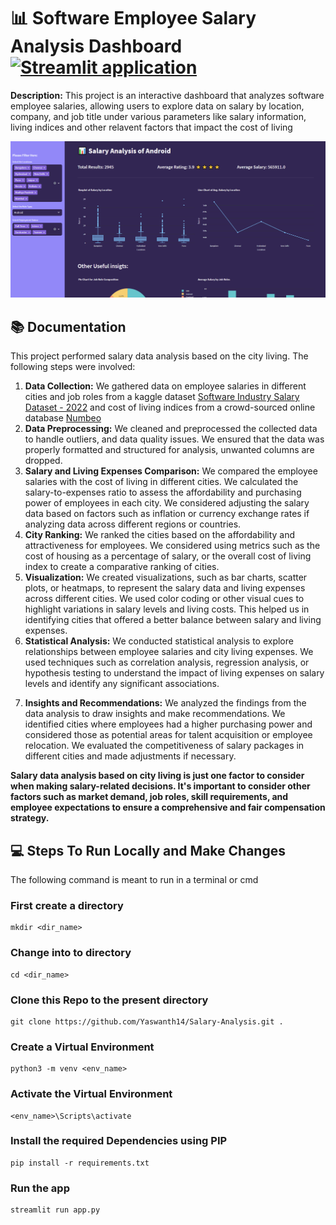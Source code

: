 # :bar_chart: Software Employee Salary Analysis Dashboard <a href="https://salary-analysis.streamlit.app"><img src="https://static.streamlit.io/badges/streamlit_badge_black_white.svg" alt="Streamlit application"></a>

**Description:** This project is an interactive dashboard that analyzes software employee salaries, allowing users to explore data on salary by location, company, and job title under various parameters like salary information, living indices and other relavent factors that impact the cost of living

![Web Interface](assets/demo.png)

## 📚 Documentation

This project performed salary data analysis based on the city living. The following steps were involved:

1. **Data Collection:** We gathered data on employee salaries in different cities and job roles from a kaggle dataset [Software Industry Salary Dataset - 2022](https://www.kaggle.com/datasets/iamsouravbanerjee/software-professional-salaries-2022) and cost of living indices from a crowd-sourced online database [Numbeo](https://www.numbeo.com/cost-of-living/country_result.jsp?country=India)
2. **Data Preprocessing:** We cleaned and preprocessed the collected data to handle outliers, and data quality issues. We ensured that the data was properly formatted and structured for analysis, unwanted columns are dropped.
3. **Salary and Living Expenses Comparison:** We compared the employee salaries with the cost of living in different cities. We calculated the salary-to-expenses ratio to assess the affordability and purchasing power of employees in each city. We considered adjusting the salary data based on factors such as inflation or currency exchange rates if analyzing data across different regions or countries.
4. **City Ranking:** We ranked the cities based on the affordability and attractiveness for employees. We considered using metrics such as the cost of housing as a percentage of salary, or the overall cost of living index to create a comparative ranking of cities.
5. **Visualization:** We created visualizations, such as bar charts, scatter plots, or heatmaps, to represent the salary data and living expenses across different cities. We used color coding or other visual cues to highlight variations in salary levels and living costs. This helped us in identifying cities that offered a better balance between salary and living expenses.
6. **Statistical Analysis:** We conducted statistical analysis to explore relationships between employee salaries and city living expenses. We used techniques such as correlation analysis, regression analysis, or hypothesis testing to understand the impact of living expenses on salary levels and identify any significant associations.
<!-- 7. **Salary Benchmarking:** We compared employee salaries against industry standards or benchmarks for each city. This provided insights into how salaries in a specific city compare to similar roles in other locations or industries. -->
7. **Insights and Recommendations:** We analyzed the findings from the data analysis to draw insights and make recommendations. We identified cities where employees had a higher purchasing power and considered those as potential areas for talent acquisition or employee relocation. We evaluated the competitiveness of salary packages in different cities and made adjustments if necessary.
<!-- 9. **Future Salary Planning:** We utilized the analysis results to inform future salary planning and decision-making. We considered adjusting salary structures or compensation packages based on the cost of living in different cities to attract and retain talent. -->

**Salary data analysis based on city living is just one factor to consider when making salary-related decisions. It's important to consider other factors such as market demand, job roles, skill requirements, and employee expectations to ensure a comprehensive and fair compensation strategy.**

## :computer: Steps To Run Locally and Make Changes

The following command is meant to run in a terminal or cmd

### First create a directory

    mkdir <dir_name>

### Change into to directory

    cd <dir_name>

### Clone this Repo to the present directory

    git clone https://github.com/Yaswanth14/Salary-Analysis.git .

### Create a Virtual Environment

    python3 -m venv <env_name>

### Activate the Virtual Environment

    <env_name>\Scripts\activate

### Install the required Dependencies using PIP

    pip install -r requirements.txt

### Run the app

    streamlit run app.py
